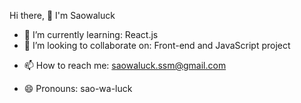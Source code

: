 


<!-- ✨ _special_ ✨ -->


Hi there, 👋 I'm Saowaluck 
<!--  🔭 I’m currently working on ... -->
- 🌱 I’m currently learning: React.js 
- 👯 I’m looking to collaborate on: Front-end and JavaScript project
<!--  🤔 I’m looking for help with ... -->
<!-- - 💬 Ask me about ... -->
- 📫 How to reach me: saowaluck.ssm@gmail.com

- 😄 Pronouns: sao-wa-luck
<!--  ⚡ Fun fact: ... -->




